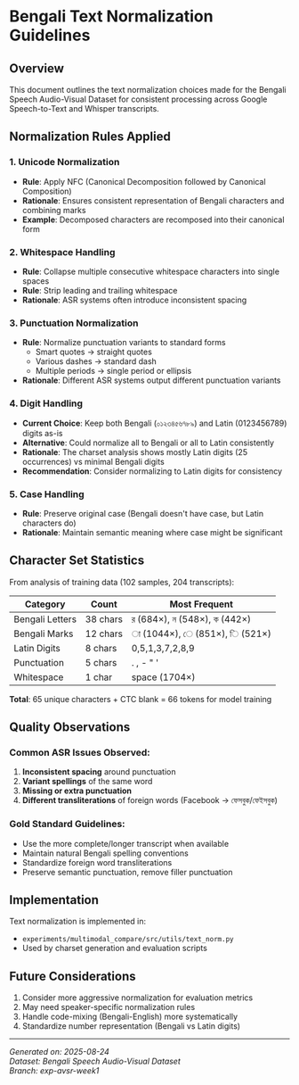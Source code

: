 # Bengali Text Normalization Guidelines

## Overview
This document outlines the text normalization choices made for the Bengali Speech Audio-Visual Dataset for consistent processing across Google Speech-to-Text and Whisper transcripts.

## Normalization Rules Applied

### 1. Unicode Normalization
- **Rule**: Apply NFC (Canonical Decomposition followed by Canonical Composition)
- **Rationale**: Ensures consistent representation of Bengali characters and combining marks
- **Example**: Decomposed characters are recomposed into their canonical form

### 2. Whitespace Handling
- **Rule**: Collapse multiple consecutive whitespace characters into single spaces
- **Rule**: Strip leading and trailing whitespace
- **Rationale**: ASR systems often introduce inconsistent spacing

### 3. Punctuation Normalization
- **Rule**: Normalize punctuation variants to standard forms
  - Smart quotes → straight quotes
  - Various dashes → standard dash
  - Multiple periods → single period or ellipsis
- **Rationale**: Different ASR systems output different punctuation variants

### 4. Digit Handling
- **Current Choice**: Keep both Bengali (০১২৩৪৫৬৭৮৯) and Latin (0123456789) digits as-is
- **Alternative**: Could normalize all to Bengali or all to Latin consistently
- **Rationale**: The charset analysis shows mostly Latin digits (25 occurrences) vs minimal Bengali digits
- **Recommendation**: Consider normalizing to Latin digits for consistency

### 5. Case Handling
- **Rule**: Preserve original case (Bengali doesn't have case, but Latin characters do)
- **Rationale**: Maintain semantic meaning where case might be significant

## Character Set Statistics

From analysis of training data (102 samples, 204 transcripts):

| Category | Count | Most Frequent |
|----------|-------|---------------|
| Bengali Letters | 38 chars | র (684×), ন (548×), ক (442×) |
| Bengali Marks | 12 chars | া (1044×), ে (851×), ি (521×) |
| Latin Digits | 8 chars | 0,5,1,3,7,2,8,9 |
| Punctuation | 5 chars | . , - " ' |
| Whitespace | 1 char | space (1704×) |

**Total**: 65 unique characters + CTC blank = 66 tokens for model training

## Quality Observations

### Common ASR Issues Observed:
1. **Inconsistent spacing** around punctuation
2. **Variant spellings** of the same word
3. **Missing or extra punctuation**
4. **Different transliterations** of foreign words (Facebook → ফেসবুক/ফেইসবুক)

### Gold Standard Guidelines:
- Use the more complete/longer transcript when available
- Maintain natural Bengali spelling conventions
- Standardize foreign word transliterations
- Preserve semantic punctuation, remove filler punctuation

## Implementation
Text normalization is implemented in:
- `experiments/multimodal_compare/src/utils/text_norm.py`
- Used by charset generation and evaluation scripts

## Future Considerations
1. Consider more aggressive normalization for evaluation metrics
2. May need speaker-specific normalization rules
3. Handle code-mixing (Bengali-English) more systematically
4. Standardize number representation (Bengali vs Latin digits)

---
*Generated on: 2025-08-24*  
*Dataset: Bengali Speech Audio-Visual Dataset*  
*Branch: exp-avsr-week1*
